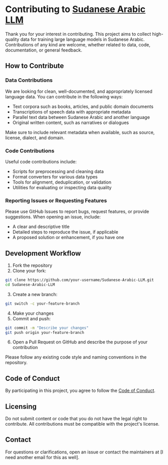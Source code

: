 # Contributing to [Sudanese Arabic LLM](https://github.com/AnwarCS/Sudanese-Arabic-LLM)

Thank you for your interest in contributing. This project aims to collect high-quality data for training large language models in Sudanese Arabic. Contributions of any kind are welcome, whether related to data, code, documentation, or general feedback.

## How to Contribute

### Data Contributions

We are looking for clean, well-documented, and appropriately licensed language data. You can contribute in the following ways:

- Text corpora such as books, articles, and public domain documents
- Transcriptions of speech data with appropriate metadata
- Parallel text data between Sudanese Arabic and another language
- Original written content, such as narratives or dialogues

Make sure to include relevant metadata when available, such as source, license, dialect, and domain.

### Code Contributions

Useful code contributions include:

- Scripts for preprocessing and cleaning data
- Format converters for various data types
- Tools for alignment, deduplication, or validation
- Utilities for evaluating or inspecting data quality

### Reporting Issues or Requesting Features

Please use GitHub Issues to report bugs, request features, or provide suggestions. When opening an issue, include:

- A clear and descriptive title
- Detailed steps to reproduce the issue, if applicable
- A proposed solution or enhancement, if you have one

## Development Workflow

1. Fork the repository
2. Clone your fork:

```bash
git clone https://github.com/your-username/Sudanese-Arabic-LLM.git
cd Sudanese-Arabic-LLM
```

3. Create a new branch:

```bash
git switch -c your-feature-branch
```

4. Make your changes
5. Commit and push:

```bash
git commit -m "Describe your changes"
git push origin your-feature-branch
```

6. Open a Pull Request on GitHub and describe the purpose of your contribution

Please follow any existing code style and naming conventions in the repository.

## Code of Conduct

By participating in this project, you agree to follow the [Code of Conduct](CODE_OF_CONDUCT.md).

## Licensing

Do not submit content or code that you do not have the legal right to contribute. All contributions must be compatible with the project's license.

## Contact

For questions or clarifications, open an issue or contact the maintainers at [I need another email for this as well].
